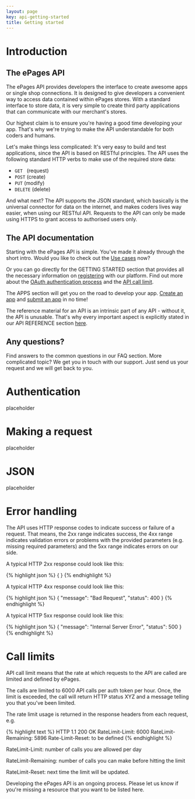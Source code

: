 ```yaml
---
layout: page
key: api-getting-started
title: Getting started
---
```


# Introduction

## The ePages API
The ePages API provides developers the interface to create awesome apps or single shop connections. It is designed to give developers a convenient way to access data contained within ePages stores. With a standard interface to store data, it is very simple to create third party applications that can communicate with our merchant's stores.

Our highest claim is to ensure you're having a good time developing your app. That's why we're trying to make the API understandable for both coders and humans.

Let's make things less complicated: It's very easy to build and test applications, since the API is based on RESTful principles. The API uses the following standard HTTP verbs to make use of the required store data:

  * `GET ` (request)
  * `POST` (create)
  * `PUT` (modify)
  * `DELETE` (delete)

And what next? The API supports the JSON standard, which basically is the universal connector for data on the internet, and makes coders lives way easier, when using our RESTful API.
Requests to the API can only be made using HTTPS to grant access to authorised users only.

## The API documentation
Starting with the ePages API is simple. You've made it already through the short intro. Would you like to check out the [Use cases](doc:use-cases) now?

Or you can go directly for the GETTING STARTED section that provides all the necessary information on [registering](doc:registration) with our platform. Find out more about the [OAuth authentication process](doc:oauth) and the [API call limit](doc:api-call-limit).

The APPS section will get you on the road to develop your app. [Create an app](doc:create-an-app) and [submit an app](doc:submit-an-app) in no time!

The reference material for an API is an intrinsic part of any API - without it, the API is unusable. That's why every important aspect is explicitly stated in our API REFERENCE section [here](doc:resources).

## Any questions?
Find answers to the common questions in our FAQ section. More complicated topic? We get you in touch with our support. Just send us your request and we will get back to you.

# Authentication

placeholder

# Making a request

placeholder

# JSON

placeholder

# Error handling

The API uses HTTP response codes to indicate success or failure of a request. That means, the 2xx range indicates success, the 4xx range indicates validation errors or problems with the provided parameters (e.g. missing required parameters) and the 5xx range indicates errors on our side.

A typical HTTP 2xx response could look like this:

{% highlight json %}
{
}
{% endhighlight %}

A typical HTTP 4xx response could look like this:

{% highlight json %}
{
  "message": "Bad Request",
  "status": 400
}
{% endhighlight %}

A typical HTTP 5xx response could look like this:

{% highlight json %}
{
  "message": "Internal Server Error",
  "status": 500
}
{% endhighlight %}

# Call limits


API call limit means that the rate at which requests to the API are called are limited and defined by ePages.

The calls are limited to 6000 API calls per auth token per hour. Once, the limit is exceeded, the call will return HTTP status XYZ and a message telling you that you've been limited.

The rate limit usage is returned in the response headers from each request, e.g.

{% highlight text %}
HTTP 1.1 200 OK
RateLimit-Limit: 6000
RateLimit-Remaining: 5896
Rate-Limit-Reset: to be defined
{% endhighlight %}

RateLimit-Limit: number of calls you are allowed per day

RateLimit-Remaining: number of calls you can make before hitting the limit

RateLimit-Reset: next time the limit will be updated.



Developing the ePages API is an ongoing process. Please let us know if you're missing a resource that you want to be listed here.


